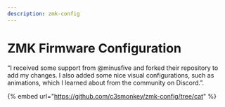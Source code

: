 ```yaml
---
description: zmk-config
---
```


# ZMK Firmware Configuration

“I received some support from @minusfive and forked their repository to add my changes. I also added some nice visual configurations, such as animations, which I learned about from the community on Discord.”.

{% embed url="https://github.com/c3smonkey/zmk-config/tree/cat" %}

<figure><img src="https://raw.githubusercontent.com/marzelwidmer/zmk-config/cat/img/corne.svg" alt=""><figcaption></figcaption></figure>
